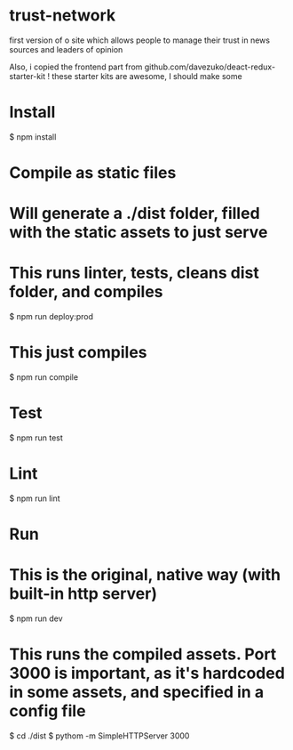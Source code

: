 # trust-network
first version of o site which allows people to manage their trust in news sources and leaders of opinion

Also, i copied the frontend part from github.com/davezuko/deact-redux-starter-kit ! these starter kits are awesome, I should make some

Install
=======
$ npm install

Compile as static files
=======================
# Will generate a ./dist folder, filled with the static assets to just serve
# This runs linter, tests, cleans dist folder, and compiles
$ npm run deploy:prod
# This just compiles
$ npm run compile

Test
====
$ npm run test

Lint
====
$ npm run lint

Run
===
# This is the original, native way (with built-in http server)
$ npm run dev
# This runs the compiled assets. Port 3000 is important, as it's hardcoded in some assets, and specified in a config file
$ cd ./dist
$ pythom -m SimpleHTTPServer 3000

